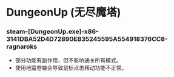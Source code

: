 # DungeonUp (无尽魔塔)

### steam-[DungeonUp.exe]-x86-3141DBA52D4D72890EB35245595A554918376CC8-ragnaroks
- 部分功能有副作用，但不影响通关所有模式。
- 使用地震卷轴会导致鼠标点击移动功能不正常。